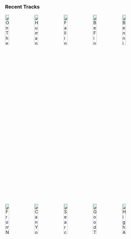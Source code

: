 ### Recent Tracks
[<img src='https://lastfm.freetls.fastly.net/i/u/300x300/50e2e9bf59b93ff250a074f015e02fb9.jpg' width='16%' height='16%' alt='On The 5'>](https://www.last.fm/music/winnetka%2bbowling%2bleague/_/on%2bthe%2b5)&nbsp;&nbsp;&nbsp;&nbsp;[<img src='https://lastfm.freetls.fastly.net/i/u/300x300/9a8488ad4896580730b7ce12877bc278.png' width='16%' height='16%' alt='Human'>](https://www.last.fm/music/the%2bkillers/_/human)&nbsp;&nbsp;&nbsp;&nbsp;[<img src='https://lastfm.freetls.fastly.net/i/u/300x300/9fe38145fed837671001e5390beef522.jpg' width='16%' height='16%' alt='Falling'>](https://www.last.fm/music/betcha/_/falling)&nbsp;&nbsp;&nbsp;&nbsp;[<img src='https://lastfm.freetls.fastly.net/i/u/300x300/1b57eaca10c20599af4ce04412c04948.jpg' width='16%' height='16%' alt='Be Fine'>](https://www.last.fm/music/madeon/_/be%2bfine)&nbsp;&nbsp;&nbsp;&nbsp;[<img src='https://lastfm.freetls.fastly.net/i/u/300x300/4dc7c847d970182e3458c66fda8d1212.jpg' width='16%' height='16%' alt='Bennie And The Jets - Remastered 2014'>](https://www.last.fm/music/elton%2bjohn/_/bennie%2band%2bthe%2bjets%2b-%2bremastered%2b2014)&nbsp;&nbsp;&nbsp;&nbsp;<br>[<img src='https://lastfm.freetls.fastly.net/i/u/300x300/1b3d6819a836424ac2d8c63ccf6a0188.png' width='16%' height='16%' alt='From Nowhere'>](https://www.last.fm/music/dan%2bcroll/_/from%2bnowhere)&nbsp;&nbsp;&nbsp;&nbsp;[<img src='https://lastfm.freetls.fastly.net/i/u/300x300/2a96cbd8b46e442fc41c2b86b821562f.png' width='16%' height='16%' alt='Can You Feel It'>](https://www.last.fm/music/birgir/_/can%2byou%2bfeel%2bit)&nbsp;&nbsp;&nbsp;&nbsp;[<img src='https://lastfm.freetls.fastly.net/i/u/300x300/2a96cbd8b46e442fc41c2b86b821562f.png' width='16%' height='16%' alt='Searching for a Screenslaver'>](https://www.last.fm/music/michael%2bgiacchino/_/searching%2bfor%2ba%2bscreenslaver)&nbsp;&nbsp;&nbsp;&nbsp;[<img src='https://lastfm.freetls.fastly.net/i/u/300x300/2a96cbd8b46e442fc41c2b86b821562f.png' width='16%' height='16%' alt='Good Times!'>](https://www.last.fm/music/in%2bparadise/_/good%2btimes%2521)&nbsp;&nbsp;&nbsp;&nbsp;[<img src='https://lastfm.freetls.fastly.net/i/u/300x300/f43c175cb56876dd49e05a0140fdfe70.jpg' width='16%' height='16%' alt='High And Low'>](https://www.last.fm/music/empire%2bof%2bthe%2bsun/_/high%2band%2blow)&nbsp;&nbsp;&nbsp;&nbsp;<br>